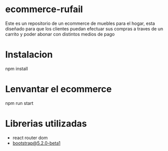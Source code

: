 # ecommerce-rufail

Este es un repositorio de un ecommerce de muebles para el hogar, esta diseñado para que los clientes puedan efectuar sus compras a traves de un carrito y poder abonar
con distintos medios de pago

# Instalacion

npm install

# Lenvantar el ecommerce

npm run start

# Librerias utilizadas

- react router dom
- bootstrap@5.2.0-beta1
